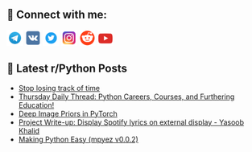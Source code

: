 ## 🔎 Connect with me:
[<img src="https://github.com/bullbesh/bullbesh/blob/main/images/Telegram.png" width="32" height="32" />](https://t.me/bullbesh)
[<img src="https://github.com/bullbesh/bullbesh/blob/main/images/VK.png" width="32" height="32" />](https://vk.com/bullbesh)
[<img src="https://github.com/bullbesh/bullbesh/blob/main/images/Twitter.png" width="32" height="32" />](https://twitter.com/bullbesh1)
[<img src="https://github.com/bullbesh/bullbesh/blob/main/images/Instagram.png" width="32" height="32" />](https://www.instagram.com/bullbesh)
[<img src="https://github.com/bullbesh/bullbesh/blob/main/images/Reddit.png" width="32" height="32" />](https://www.reddit.com/user/bullbesh)
[<img src="https://github.com/bullbesh/bullbesh/blob/main/images/YouTube.png" width="32" height="32" />](https://www.youtube.com/channel/UCtfjRs6uzgq5mfm8S06WTcg)

## 📕 Latest r/Python Posts
<!-- BLOG-POST-LIST:START -->
- [Stop losing track of time](https://www.reddit.com/r/Python/comments/wld94u/stop_losing_track_of_time/)
- [Thursday Daily Thread: Python Careers, Courses, and Furthering Education!](https://www.reddit.com/r/Python/comments/wlctcx/thursday_daily_thread_python_careers_courses_and/)
- [Deep Image Priors in PyTorch](https://www.reddit.com/r/Python/comments/wl9ys0/deep_image_priors_in_pytorch/)
- [Project Write-up: Display Spotify lyrics on external display - Yasoob Khalid](https://www.reddit.com/r/Python/comments/wl8zn8/project_writeup_display_spotify_lyrics_on/)
- [Making Python Easy &lpar;mpyez v0.0.2&rpar;](https://www.reddit.com/r/Python/comments/wl72fb/making_python_easy_mpyez_v002/)
<!-- BLOG-POST-LIST:END -->
